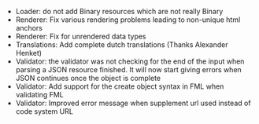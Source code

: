 * Loader: do not add Binary resources which are not really Binary
* Renderer: Fix various rendering problems leading to non-unique html anchors
* Renderer: Fix for unrendered data types
* Translations: Add complete dutch translations (Thanks Alexander Henket)
* Validator: the validator was not checking for the end of the input when parsing a JSON resource finished. It will now start giving errors when JSON continues once the object is complete 
* Validator: Add support for the create object syntax in FML when validating FML
* Validator: Improved error message when supplement url used instead of code system URL
